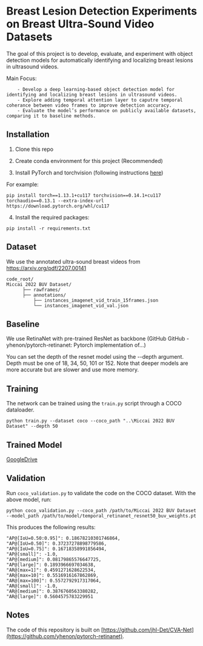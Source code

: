 # Breast Lesion Detection Experiments on Breast Ultra-Sound Video Datasets
The goal of this project is to develop, evaluate, and experiment with object detection models for automatically identifying and localizing breast lesions in ultrasound videos.

Main Focus:

```
    - Develop a deep learning-based object detection model for identifying and localizing breast lesions in ultrasound videos.
    - Explore adding temporal attention layer to caputre temporal coherance between video frames to improve detection accuracy.
    - Evaluate the model’s performance on publicly available datasets, comparing it to baseline methods.
```


## Installation

1) Clone this repo

2) Create conda environment for this project (Recommended)

3) Install PyTorch and torchvision (following instructions [here](https://pytorch.org/))

For example: 

```
pip install torch==1.13.1+cu117 torchvision==0.14.1+cu117 torchaudio==0.13.1 --extra-index-url https://download.pytorch.org/whl/cu117
```


4) Install the required packages:

```
pip install -r requirements.txt
```

## Dataset
We use the annotated ultra-sound breast videos from https://arxiv.org/pdf/2207.00141

```
code_root/
Miccai 2022 BUV Dataset/
      ├── rawframes/
      ├── annotations/
          ├── instances_imagenet_vid_train_15frames.json
          └── instances_imagenet_vid_val.json
```

## Baseline

We use RetinaNet with pre-trained ResNet as backbone (GitHub GitHub - yhenon/pytorch-retinanet: Pytorch implementation of…)

You can set the depth of the resnet model using the --depth argument. Depth must be one of 18, 34, 50, 101 or 152. Note that deeper models are more accurate but are slower and use more memory.

## Training

The network can be trained using the `train.py` script through a COCO dataloader.

```
python train.py --dataset coco --coco_path "..\Miccai 2022 BUV Dataset" --depth 50
```

## Trained Model
[GoogleDrive](https://drive.google.com/file/d/1hHYoL8R7wcCeGQVuzD41iTgZRs4YpRXQ/view?usp=sharing)

## Validation

Run `coco_validation.py` to validate the code on the COCO dataset. With the above model, run:

`python coco_validation.py --coco_path /path/to/Miccai 2022 BUV Dataset --model_path /path/to/model/temporal_retinanet_resnet50_buv_weights.pt`


This produces the following results:

```
"AP@[IoU=0.50:0.95]": 0.18678210301746864,
"AP@[IoU=0.50]": 0.37237278898779586,
"AP@[IoU=0.75]": 0.16718358991856494,
"AP@[small]": -1.0,
"AP@[medium]": 0.08179865576647725,
"AP@[large]": 0.1893966697034638,
"AR@[max=1]": 0.4591271628622534,
"AR@[max=10]": 0.5516916167862869,
"AR@[max=100]": 0.5572792917317064,
"AR@[small]": -1.0,
"AR@[medium]": 0.3876760563380282,
"AR@[large]": 0.5604575783229951
```

## Notes
The code of this repository is built on [https://github.com/jhl-Det/CVA-Net](https://github.com/yhenon/pytorch-retinanet).
